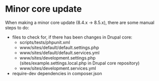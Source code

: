 # Minor core update

When making a minor core update (8.4.x -> 8.5.x), there are some manual steps to
do:
* files to check for, if there has been changes in Drupal core:
  * scripts/tests/phpunit.xml
  * www/sites/default/default.settings.php
  * www/sites/default/default.services.yml
  * www/sites/development.settings.php (sites/example.settings.local.php in
    Drupal core repository)
  * www/sites/development.services.yml
* require-dev dependencies in composer.json
